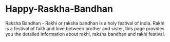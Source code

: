 # Happy-Raskha-Bandhan
Raksha Bandhan - Rakhi or raksha bandhan is a holy festival of india. Rakhi is a festival of faith and love between brother and     sister, this page provides you the detailed information about rakhi, raksha bandhan and rakhi festival.
